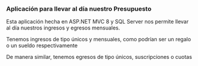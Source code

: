 ### Aplicación para llevar al día nuestro Presupuesto 

Esta aplicación hecha en ASP.NET MVC 8 y SQL Server nos permite llevar al día nuestros ingresos y egresos mensuales.

Tenemos ingresos de tipo únicos y mensuales, como podrían ser un regalo o un sueldo respectivamente

De manera similar, tenemos egresos de tipo únicos, suscripciones o cuotas
